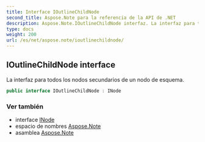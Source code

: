 ```yaml
---
title: Interface IOutlineChildNode
second_title: Aspose.Note para la referencia de la API de .NET
description: Aspose.Note.IOutlineChildNode interfaz. La interfaz para todos los nodos secundarios de un nodo de esquema.
type: docs
weight: 200
url: /es/net/aspose.note/ioutlinechildnode/
---
```

## IOutlineChildNode interface

La interfaz para todos los nodos secundarios de un nodo de esquema.

```csharp
public interface IOutlineChildNode : INode
```

### Ver también

* interface [INode](../inode/)
* espacio de nombres [Aspose.Note](../../aspose.note/)
* asamblea [Aspose.Note](../../)


